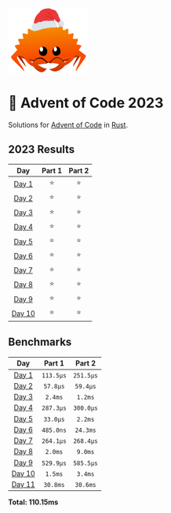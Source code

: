 <img src="./.assets/christmas_ferris.png" width="164">

# 🎄 Advent of Code 2023

Solutions for [Advent of Code](https://adventofcode.com/) in [Rust](https://www.rust-lang.org/).

<!--- advent_readme_stars table --->

## 2023 Results

| Day | Part 1 | Part 2 |
| :---: | :---: | :---: |
| [Day 1](https://adventofcode.com/2023/day/1) | ⭐ | ⭐ |
| [Day 2](https://adventofcode.com/2023/day/2) | ⭐ | ⭐ |
| [Day 3](https://adventofcode.com/2023/day/3) | ⭐ | ⭐ |
| [Day 4](https://adventofcode.com/2023/day/4) | ⭐ | ⭐ |
| [Day 5](https://adventofcode.com/2023/day/5) | ⭐ | ⭐ |
| [Day 6](https://adventofcode.com/2023/day/6) | ⭐ | ⭐ |
| [Day 7](https://adventofcode.com/2023/day/7) | ⭐ | ⭐ |
| [Day 8](https://adventofcode.com/2023/day/8) | ⭐ | ⭐ |
| [Day 9](https://adventofcode.com/2023/day/9) | ⭐ | ⭐ |
| [Day 10](https://adventofcode.com/2023/day/10) | ⭐ | ⭐ |
<!--- advent_readme_stars table --->

<!--- benchmarking table --->
## Benchmarks

| Day | Part 1 | Part 2 |
| :---: | :---: | :---:  |
| [Day 1](./src/bin/01.rs) | `113.5µs` | `251.5µs` |
| [Day 2](./src/bin/02.rs) | `57.8µs` | `59.4µs` |
| [Day 3](./src/bin/03.rs) | `2.4ms` | `1.2ms` |
| [Day 4](./src/bin/04.rs) | `287.3µs` | `300.0µs` |
| [Day 5](./src/bin/05.rs) | `33.0µs` | `2.2ms` |
| [Day 6](./src/bin/06.rs) | `485.0ns` | `24.3ms` |
| [Day 7](./src/bin/07.rs) | `264.1µs` | `268.4µs` |
| [Day 8](./src/bin/08.rs) | `2.0ms` | `9.0ms` |
| [Day 9](./src/bin/09.rs) | `529.9µs` | `585.5µs` |
| [Day 10](./src/bin/10.rs) | `1.5ms` | `3.4ms` |
| [Day 11](./src/bin/11.rs) | `30.8ms` | `30.6ms` |

**Total: 110.15ms**
<!--- benchmarking table --->

